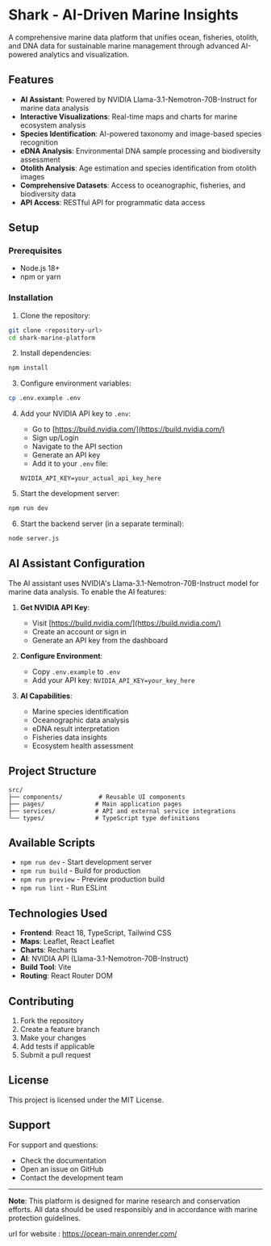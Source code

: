 # Shark - AI-Driven Marine Insights

A comprehensive marine data platform that unifies ocean, fisheries, otolith, and DNA data for sustainable marine management through advanced AI-powered analytics and visualization.

## Features

- **AI Assistant**: Powered by NVIDIA Llama-3.1-Nemotron-70B-Instruct for marine data analysis
- **Interactive Visualizations**: Real-time maps and charts for marine ecosystem analysis
- **Species Identification**: AI-powered taxonomy and image-based species recognition
- **eDNA Analysis**: Environmental DNA sample processing and biodiversity assessment
- **Otolith Analysis**: Age estimation and species identification from otolith images
- **Comprehensive Datasets**: Access to oceanographic, fisheries, and biodiversity data
- **API Access**: RESTful API for programmatic data access

## Setup

### Prerequisites

- Node.js 18+ 
- npm or yarn

### Installation

1. Clone the repository:
```bash
git clone <repository-url>
cd shark-marine-platform
```

2. Install dependencies:
```bash
npm install
```

3. Configure environment variables:
```bash
cp .env.example .env
```

4. Add your NVIDIA API key to `.env`:
   - Go to [https://build.nvidia.com/](https://build.nvidia.com/)
   - Sign up/Login
   - Navigate to the API section
   - Generate an API key
   - Add it to your `.env` file:
   ```
   NVIDIA_API_KEY=your_actual_api_key_here
   ```

5. Start the development server:
```bash
npm run dev
```

6. Start the backend server (in a separate terminal):
```bash
node server.js
```

## AI Assistant Configuration

The AI assistant uses NVIDIA's Llama-3.1-Nemotron-70B-Instruct model for marine data analysis. To enable the AI features:

1. **Get NVIDIA API Key**:
   - Visit [https://build.nvidia.com/](https://build.nvidia.com/)
   - Create an account or sign in
   - Generate an API key from the dashboard

2. **Configure Environment**:
   - Copy `.env.example` to `.env`
   - Add your API key: `NVIDIA_API_KEY=your_key_here`

3. **AI Capabilities**:
   - Marine species identification
   - Oceanographic data analysis
   - eDNA result interpretation
   - Fisheries data insights
   - Ecosystem health assessment

## Project Structure

```
src/
├── components/          # Reusable UI components
├── pages/              # Main application pages
├── services/           # API and external service integrations
└── types/              # TypeScript type definitions
```

## Available Scripts

- `npm run dev` - Start development server
- `npm run build` - Build for production
- `npm run preview` - Preview production build
- `npm run lint` - Run ESLint

## Technologies Used

- **Frontend**: React 18, TypeScript, Tailwind CSS
- **Maps**: Leaflet, React Leaflet
- **Charts**: Recharts
- **AI**: NVIDIA API (Llama-3.1-Nemotron-70B-Instruct)
- **Build Tool**: Vite
- **Routing**: React Router DOM

## Contributing

1. Fork the repository
2. Create a feature branch
3. Make your changes
4. Add tests if applicable
5. Submit a pull request

## License

This project is licensed under the MIT License.

## Support

For support and questions:
- Check the documentation
- Open an issue on GitHub
- Contact the development team

---

**Note**: This platform is designed for marine research and conservation efforts. All data should be used responsibly and in accordance with marine protection guidelines.

url for website : https://ocean-main.onrender.com/